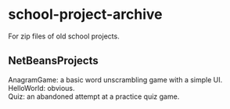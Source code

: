 # school-project-archive
For zip files of old school projects.

## NetBeansProjects
AnagramGame: a basic word unscrambling game with a simple UI.  
HelloWorld: obvious.  
Quiz: an abandoned attempt at a practice quiz game.  

